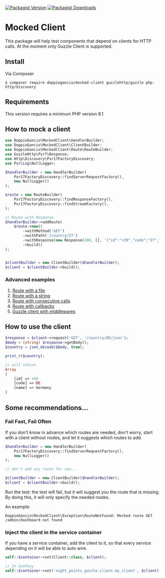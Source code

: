 [![Packagist Version](https://img.shields.io/packagist/v/doppiogancio/mocked-client)](https://packagist.org/packages/doppiogancio/mocked-client)
[![Packagist Downloads](https://img.shields.io/packagist/dm/doppiogancio/mocked-client)](https://packagist.org/packages/doppiogancio/mocked-client)

# Mocked Client
This package will help test components that depend on clients for HTTP calls. At the moment only Guzzle Client is supported.

## Install
Via Composer

```shell
$ composer require doppiogancio/mocked-client guzzlehttp/guzzle php-http/discovery
```

## Requirements
This version requires a minimum PHP version 8.1

## How to mock a client

```php
use DoppioGancio\MockedClient\HandlerBuilder;
use DoppioGancio\MockedClient\ClientBuilder;
use DoppioGancio\MockedClient\Route\RouteBuilder;
use GuzzleHttp\Psr7\Response;
use Http\Discovery\Psr17FactoryDiscovery;
use Psr\Log\NullLogger;

$handlerBuilder = new HandlerBuilder(
    Psr17FactoryDiscovery::findServerRequestFactory(),
    new NullLogger()
);

$route = new RouteBuilder(
    Psr17FactoryDiscovery::findResponseFactory(),
    Psr17FactoryDiscovery::findStreamFactory(),
);

// Route with Response
$handlerBuilder->addRoute(
    $route->new()
        ->withMethod('GET')
        ->withPath('/country/IT')
        ->withResponse(new Response(200, [], '{"id":"+39","code":"IT","name":"Italy"}'))
        ->build()
);


$clientBuilder = new ClientBuilder($handlerBuilder);
$client = $clientBuilder->build();
```

### Advanced examples
1. [Route with a file](./docs/route-with-file-response.md)
2. [Route with a string](./docs/route-with-string-response.md)
3. [Route with consecutive calls](./docs/route-with-consecutive-calls.md)
4. [Route with callbacks](./docs/route-with-callbacks.md)
5. [Guzzle client with middlewares](./docs/route-with-consecutive-calls.md)

## How to use the client
```php
$response = $client->request('GET', '/country/DE/json');
$body = (string) $response->getBody();
$country = json_decode($body, true);

print_r($country);

// will return
Array
(
    [id] => +49
    [code] => DE
    [name] => Germany
)
```

## Some recommendations...
### Fail Fast, Fail Often
If you don't know in advance which routes are needed, don't worry, start with a client without routes, and let it suggests which routes to add.
```php
$handlerBuilder = new HandlerBuilder(
    Psr17FactoryDiscovery::findServerRequestFactory(),
    new NullLogger()
);

// don't add any route for now...

$clientBuilder = new ClientBuilder($handlerBuilder);
$client = $clientBuilder->build();
```

Run the test: the test will fail, but it will suggest you the route that is missing. 
By doing this, it will only specify the needed routes.

An example:
```shell 
DoppioGancio\MockedClient\Exception\RouteNotFound: Mocked route GET /admin/dashboard not found
```

### Inject the client in the service container
If you have a service container, add the client to it, so that every service depending on it will be able to auto wire.
```php
self::$container->set(Client::class, $client);

// In Symfony
self::$container->set('eight_points_guzzle.client.my_client', $client);
```

